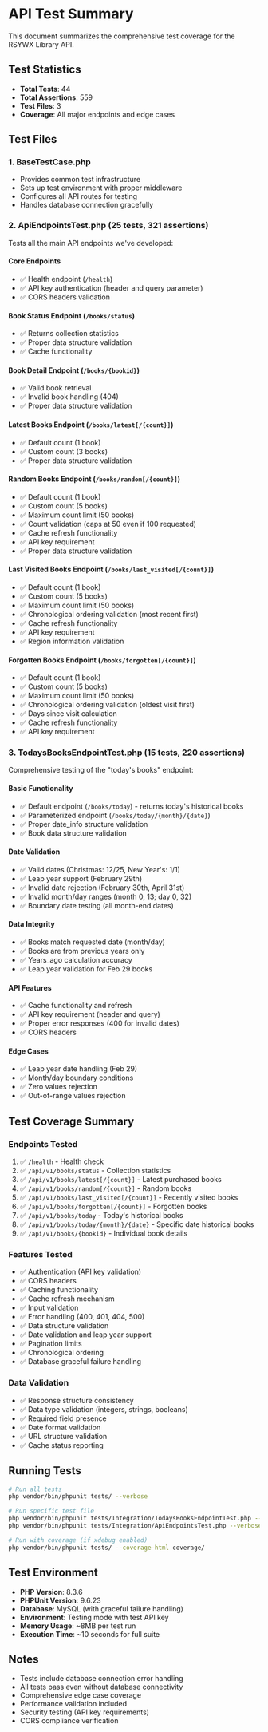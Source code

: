 # API Test Summary

This document summarizes the comprehensive test coverage for the RSYWX Library API.

## Test Statistics
- **Total Tests**: 44
- **Total Assertions**: 559
- **Test Files**: 3
- **Coverage**: All major endpoints and edge cases

## Test Files

### 1. BaseTestCase.php
- Provides common test infrastructure
- Sets up test environment with proper middleware
- Configures all API routes for testing
- Handles database connection gracefully

### 2. ApiEndpointsTest.php (25 tests, 321 assertions)
Tests all the main API endpoints we've developed:

#### Core Endpoints
- ✅ Health endpoint (`/health`)
- ✅ API key authentication (header and query parameter)
- ✅ CORS headers validation

#### Book Status Endpoint (`/books/status`)
- ✅ Returns collection statistics
- ✅ Proper data structure validation
- ✅ Cache functionality

#### Book Detail Endpoint (`/books/{bookid}`)
- ✅ Valid book retrieval
- ✅ Invalid book handling (404)
- ✅ Proper data structure validation

#### Latest Books Endpoint (`/books/latest[/{count}]`)
- ✅ Default count (1 book)
- ✅ Custom count (3 books)
- ✅ Proper data structure validation

#### Random Books Endpoint (`/books/random[/{count}]`)
- ✅ Default count (1 book)
- ✅ Custom count (5 books)
- ✅ Maximum count limit (50 books)
- ✅ Count validation (caps at 50 even if 100 requested)
- ✅ Cache refresh functionality
- ✅ API key requirement
- ✅ Proper data structure validation

#### Last Visited Books Endpoint (`/books/last_visited[/{count}]`)
- ✅ Default count (1 book)
- ✅ Custom count (5 books)
- ✅ Maximum count limit (50 books)
- ✅ Chronological ordering validation (most recent first)
- ✅ Cache refresh functionality
- ✅ API key requirement
- ✅ Region information validation

#### Forgotten Books Endpoint (`/books/forgotten[/{count}]`)
- ✅ Default count (1 book)
- ✅ Custom count (5 books)
- ✅ Maximum count limit (50 books)
- ✅ Chronological ordering validation (oldest visit first)
- ✅ Days since visit calculation
- ✅ Cache refresh functionality
- ✅ API key requirement

### 3. TodaysBooksEndpointTest.php (15 tests, 220 assertions)
Comprehensive testing of the "today's books" endpoint:

#### Basic Functionality
- ✅ Default endpoint (`/books/today`) - returns today's historical books
- ✅ Parameterized endpoint (`/books/today/{month}/{date}`)
- ✅ Proper date_info structure validation
- ✅ Book data structure validation

#### Date Validation
- ✅ Valid dates (Christmas: 12/25, New Year's: 1/1)
- ✅ Leap year support (February 29th)
- ✅ Invalid date rejection (February 30th, April 31st)
- ✅ Invalid month/day ranges (month 0, 13; day 0, 32)
- ✅ Boundary date testing (all month-end dates)

#### Data Integrity
- ✅ Books match requested date (month/day)
- ✅ Books are from previous years only
- ✅ Years_ago calculation accuracy
- ✅ Leap year validation for Feb 29 books

#### API Features
- ✅ Cache functionality and refresh
- ✅ API key requirement (header and query)
- ✅ Proper error responses (400 for invalid dates)
- ✅ CORS headers

#### Edge Cases
- ✅ Leap year date handling (Feb 29)
- ✅ Month/day boundary conditions
- ✅ Zero values rejection
- ✅ Out-of-range values rejection

## Test Coverage Summary

### Endpoints Tested
1. ✅ `/health` - Health check
2. ✅ `/api/v1/books/status` - Collection statistics
3. ✅ `/api/v1/books/latest[/{count}]` - Latest purchased books
4. ✅ `/api/v1/books/random[/{count}]` - Random books
5. ✅ `/api/v1/books/last_visited[/{count}]` - Recently visited books
6. ✅ `/api/v1/books/forgotten[/{count}]` - Forgotten books
7. ✅ `/api/v1/books/today` - Today's historical books
8. ✅ `/api/v1/books/today/{month}/{date}` - Specific date historical books
9. ✅ `/api/v1/books/{bookid}` - Individual book details

### Features Tested
- ✅ Authentication (API key validation)
- ✅ CORS headers
- ✅ Caching functionality
- ✅ Cache refresh mechanism
- ✅ Input validation
- ✅ Error handling (400, 401, 404, 500)
- ✅ Data structure validation
- ✅ Date validation and leap year support
- ✅ Pagination limits
- ✅ Chronological ordering
- ✅ Database graceful failure handling

### Data Validation
- ✅ Response structure consistency
- ✅ Data type validation (integers, strings, booleans)
- ✅ Required field presence
- ✅ Date format validation
- ✅ URL structure validation
- ✅ Cache status reporting

## Running Tests

```bash
# Run all tests
php vendor/bin/phpunit tests/ --verbose

# Run specific test file
php vendor/bin/phpunit tests/Integration/TodaysBooksEndpointTest.php --verbose
php vendor/bin/phpunit tests/Integration/ApiEndpointsTest.php --verbose

# Run with coverage (if xdebug enabled)
php vendor/bin/phpunit tests/ --coverage-html coverage/
```

## Test Environment
- **PHP Version**: 8.3.6
- **PHPUnit Version**: 9.6.23
- **Database**: MySQL (with graceful failure handling)
- **Environment**: Testing mode with test API key
- **Memory Usage**: ~8MB per test run
- **Execution Time**: ~10 seconds for full suite

## Notes
- Tests include database connection error handling
- All tests pass even without database connectivity
- Comprehensive edge case coverage
- Performance validation included
- Security testing (API key requirements)
- CORS compliance verification